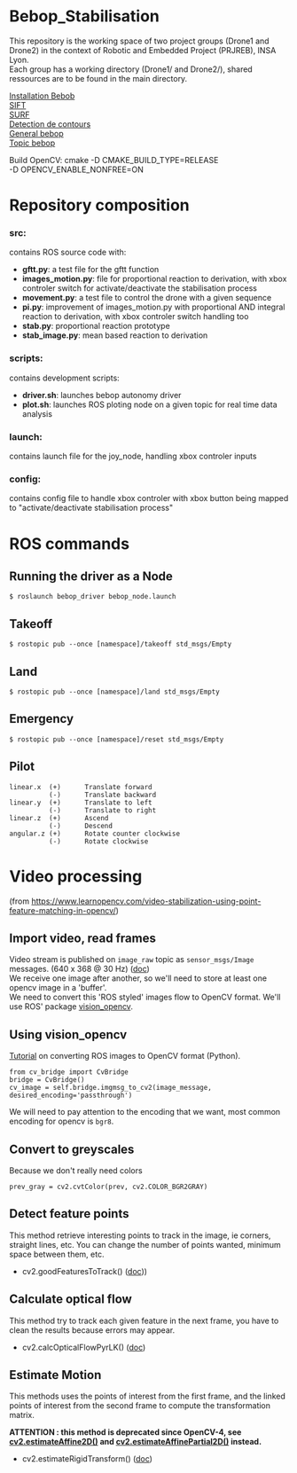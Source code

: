 # Bebop_Stabilisation

This repository is the working space of two project groups (Drone1 and Drone2) in the context of Robotic and Embedded Project (PRJREB), INSA Lyon.  
Each group has a working directory (Drone1/ and Drone2/), shared ressources are to be found in the main directory.

[Installation Bebob](https://bebop-autonomy.readthedocs.io/en/latest/installation.html)  
[SIFT](https://www.cs.ubc.ca/~lowe/papers/ijcv04.pdf)  
[SURF](https://link.springer.com/chapter/10.1007/11744023_32)  
[Detection de contours](https://docs.opencv.org/master/df/d0d/tutorial_find_contours.html)  
[General bebop](https://bebop-autonomy.readthedocs.io/en/latest/index.html)  
[Topic bebop](https://bebop-autonomy.readthedocs.io/en/latest/reading.html) 

Build OpenCV:
cmake -D CMAKE_BUILD_TYPE=RELEASE \
    -D OPENCV_ENABLE_NONFREE=ON
    
# Repository composition
### src:
contains ROS source code with:  
 - **gftt.py**: a test file for the gftt function
 - **images_motion.py**: file for proportional reaction to derivation, with xbox controler switch for activate/deactivate the stabilisation process
 - **movement.py**: a test file to control the drone with a given sequence
 - **pi.py**: improvement of images_motion.py with proportional AND integral reaction to derivation, with xbox controler switch handling too
 - **stab.py**: proportional reaction prototype
 - **stab_image.py**: mean based reaction to derivation
 
 ### scripts:
 contains development scripts:
 - **driver.sh**: launches bebop autonomy driver
 - **plot.sh**: launches ROS ploting node on a given topic for real time data analysis
 
 ### launch:
 contains launch file for the joy_node, handling xbox controler inputs
 
 ### config:
 contains config file to handle xbox controler with xbox button being mapped to "activate/deactivate stabilisation process"


# ROS commands

Running the driver as a Node
----
    $ roslaunch bebop_driver bebop_node.launch

Takeoff
----
    $ rostopic pub --once [namespace]/takeoff std_msgs/Empty

Land
----
    $ rostopic pub --once [namespace]/land std_msgs/Empty

Emergency
----
    $ rostopic pub --once [namespace]/reset std_msgs/Empty

Pilot
----
    linear.x  (+)      Translate forward
              (-)      Translate backward
    linear.y  (+)      Translate to left
              (-)      Translate to right
    linear.z  (+)      Ascend
              (-)      Descend
    angular.z (+)      Rotate counter clockwise
              (-)      Rotate clockwise

# Video processing

(from https://www.learnopencv.com/video-stabilization-using-point-feature-matching-in-opencv/)

Import video, read frames
----

Video stream is published on `image_raw` topic as `sensor_msgs/Image` messages. (640 x 368 @ 30 Hz) ([doc](https://bebop-autonomy.readthedocs.io/en/latest/reading.html))  
We receive one image after another, so we'll need to store at least one opencv image in a 'buffer'.  
We need to convert this 'ROS styled' images flow to OpenCV format. We'll use ROS' package [vision_opencv](https://wiki.ros.org/vision_opencv).  

Using vision_opencv
----

[Tutorial](https://wiki.ros.org/cv_bridge/Tutorials/ConvertingBetweenROSImagesAndOpenCVImagesPython) on converting ROS images to OpenCV format (Python).

    from cv_bridge import CvBridge
    bridge = CvBridge()
    cv_image = self.bridge.imgmsg_to_cv2(image_message, desired_encoding='passthrough')

We will need to pay attention to the encoding that we want, most common encoding for opencv is `bgr8`.

Convert to greyscales
----
Because we don't really need colors

    prev_gray = cv2.cvtColor(prev, cv2.COLOR_BGR2GRAY) 

Detect feature points
----

This method retrieve interesting points to track in the image, ie corners, straight lines, etc. You can change the number of points wanted, minimum space between them, etc.

- cv2.goodFeaturesToTrack() ([doc](https://docs.opencv.org/4.5.0/dd/d1a/group__imgproc__feature.html#ga1d6bb77486c8f92d79c8793ad995d541)))

Calculate optical flow
----

This method try to track each given feature in the next frame, you have to clean the results because errors may appear.

- cv2.calcOpticalFlowPyrLK() ([doc](https://docs.opencv.org/4.5.0/dc/d6b/group__video__track.html#ga473e4b886d0bcc6b65831eb88ed93323))

Estimate Motion
----

This methods uses the points of interest from the first frame, and the linked points of interest from the second frame to compute the transformation matrix.

**ATTENTION : this method is deprecated since OpenCV-4, see [cv2.estimateAffine2D()](https://docs.opencv.org/4.5.0/d9/d0c/group__calib3d.html#ga27865b1d26bac9ce91efaee83e94d4dd) and [cv2.estimateAffinePartial2D()](https://docs.opencv.org/4.5.0/d9/d0c/group__calib3d.html#gad767faff73e9cbd8b9d92b955b50062d) instead.**

- cv2.estimateRigidTransform() ([doc](https://docs.opencv.org/4.5.0/dc/d6b/group__video__track.html#ga762cbe5efd52cf078950196f3c616d48))
